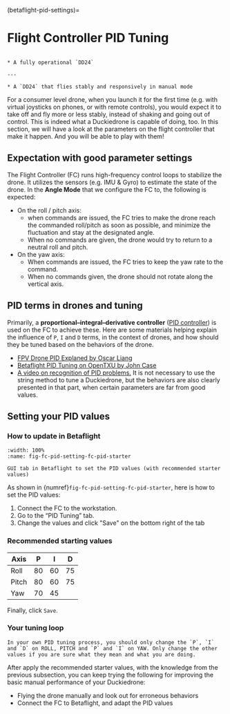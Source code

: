 (betaflight-pid-settings)=

# Flight Controller PID Tuning

```{needget}

* A fully operational `DD24`

---

* A `DD24` that flies stably and responsively in manual mode

```

For a consumer level drone, when you launch it for the first time (e.g. with virtual joysticks on phones, or with remote controls), you would expect it to take off and fly more or less stably, instead of shaking and going out of control.
This is indeed what a Duckiedrone is capable of doing, too.
In this section, we will have a look at the parameters on the flight controller that make it happen.
And you will be able to play with them!

## Expectation with good parameter settings

The Flight Controller (FC) runs high-frequency control loops to stabilize the drone. It utilizes the sensors (e.g. IMU & Gyro) to estimate the state of the drone. In the **Angle Mode** that we configure the FC to, the following is expected:

* On the roll / pitch axis:
  * when commands are issued, the FC tries to make the drone reach the commanded roll/pitch as soon as possible, and minimize the fluctuation and stay at the designated angle.
  * When no commands are given, the drone would try to return to a neutral roll and pitch.
* On the yaw axis:
  * When commands are issued, the FC tries to keep the yaw rate to the command.
  * When no commands given, the drone should not rotate along the vertical axis.

## PID terms in drones and tuning

Primarily, a **proportional–integral–derivative controller** ([PID controller](https://en.wikipedia.org/wiki/PID_controller)) is used on the FC to achieve these. Here are some materials helping explain the influence of `P`, `I` and `D` terms, in the context of drones, and how should they be tuned based on the behaviors of the drone.

* [FPV Drone PID Explaned by Oscar Liang](https://oscarliang.com/pid/)
* [Betaflight PID Tuning on OpenTXU by John Case](http://open-txu.org/home/special-interests/multirotor/betaflight-pid-tuning/)
* [A video on recognition of PID problems.](https://www.youtube.com/watch?v=YNzqTGEl2xQ) It is not necessary to use the string method to tune a Duckiedrone, but the behaviors are also clearly presented in that part, when certain parameters are far from good values.

## Setting your PID values

### How to update in Betaflight

```{figure} ../_images/fc-pid-setting/FC_PID_starter.png
:width: 100%
:name: fig-fc-pid-setting-fc-pid-starter

GUI tab in Betaflight to set the PID values (with recommended starter values)
```

As shown in {numref}`fig-fc-pid-setting-fc-pid-starter`, here is how to set the PID values:

1. Connect the FC to the workstation.
1. Go to the “PID Tuning” tab.
1. Change the values and click "Save" on the bottom right of the tab

### Recommended starting values

| Axis  | P   | I   | D   |
| ---   | --- | --- | --- |
| Roll  | 80  | 60  | 75  |
| Pitch | 80  | 60  | 75  |
| Yaw   | 70  | 45  |     |

Finally, click `Save`.

### Your tuning loop

```{note}
In your own PID tuning process, you should only change the `P`, `I` and `D` on ROLL, PITCH and `P` and `I` on YAW. Only change the other values if you are sure what they mean and what you are doing.
```

After apply the recommended starter values, with the knowledge from the previous subsection, you can keep trying the following for improving the basic manual performance of your Duckiedrone:

* Flying the drone manually and look out for erroneous behaviors
* Connect the FC to Betaflight, and adapt the PID values